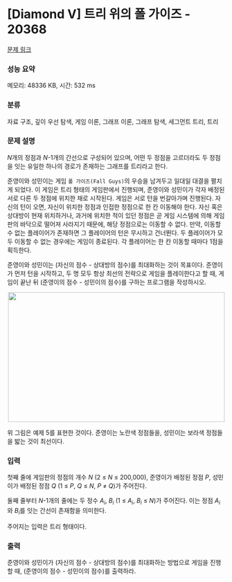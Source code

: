 # [Diamond V] 트리 위의 폴 가이즈 - 20368 

[문제 링크](https://www.acmicpc.net/problem/20368) 

### 성능 요약

메모리: 48336 KB, 시간: 532 ms

### 분류

자료 구조, 깊이 우선 탐색, 게임 이론, 그래프 이론, 그래프 탐색, 세그먼트 트리, 트리

### 문제 설명

<p><em>N</em>개의 정점과 <em>N</em>-1개의 간선으로 구성되어 있으며, 어떤 두 정점을 고르더라도 두 정점을 잇는 유일한 하나의 경로가 존재하는 그래프를 트리라고 한다.</p>

<p>준영이와 성민이는 게임 <code>폴 가이즈(Fall Guys)</code>의 우승을 남겨두고 일대일 대결을 펼치게 되었다. 이 게임은 트리 형태의 게임판에서 진행되며, 준영이와 성민이가 각자 배정된 서로 다른 두 정점에 위치한 채로 시작된다. 게임은 서로 턴을 번갈아가며 진행된다. 자신의 턴이 오면, 자신이 위치한 정점과 인접한 정점으로 한 칸 이동해야 한다. 자신 혹은 상대방이 현재 위치하거나, 과거에 위치한 적이 있던 정점은 곧 게임 시스템에 의해 게임판의 바닥으로 떨어져 사라지기 때문에, 해당 정점으로는 이동할 수 없다. 만약, 이동할 수 없는 플레이어가 존재하면 그 플레이어의 턴은 무시하고 건너뛴다. 두 플레이어가 모두 이동할 수 없는 경우에는 게임이 종료된다. 각 플레이어는 한 칸 이동할 때마다 1점을 획득한다.</p>

<p>준영이와 성민이는 (자신의 점수 - 상대방의 점수)를 최대화하는 것이 목표이다. 준영이가 먼저 턴을 시작하고, 두 명 모두 항상 최선의 전략으로 게임을 플레이한다고 할 때, 게임이 끝난 뒤 (준영이의 점수 - 성민이의 점수)를 구하는 프로그램을 작성하시오.</p>

<p style="text-align: center;"><img alt="" src="https://upload.acmicpc.net/ab72c015-0f62-4cdd-aefb-23aaff61146b/-/preview/" style="height: 300px; width: 500px;"></p>

<p>위 그림은 예제 5를 표현한 것이다. 준영이는 노란색 정점들을, 성민이는 보라색 정점들을 밟는 것이 최선이다.</p>

### 입력 

 <p>첫째 줄에 게임판의 정점의 개수 <em>N</em> (2 ≤ <em>N</em> ≤ 200,000), 준영이가 배정된 정점 <em>P</em>, 성민이가 배정된 정점 <em>Q</em> (1 ≤ <em>P</em>, <em>Q</em> ≤ <em>N</em>, <em>P</em> ≠ <em>Q</em>)가 주어진다.</p>

<p>둘째 줄부터 <em>N</em>-1개의 줄에는 두 정수 <em>A<sub>i</sub></em>, <em>B<sub>i</sub></em> (1 ≤ <em>A<sub>i</sub></em>, <em>B<sub>i</sub></em> ≤ <em>N</em>)가 주어진다. 이는 정점 <em>A<sub>i</sub></em>와 <em>B<sub>i</sub></em>를 잇는 간선이 존재함을 의미한다.</p>

<p>주어지는 입력은 트리 형태이다.</p>

### 출력 

 <p>준영이와 성민이가 (자신의 점수 - 상대방의 점수)를 최대화하는 방법으로 게임을 진행할 때, (준영이의 점수 - 성민이의 점수)를 출력하라.</p>

